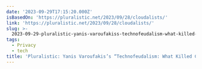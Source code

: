 ```yaml
---
date: '2023-09-29T17:15:20.000Z'
isBasedOn: 'https://pluralistic.net/2023/09/28/cloudalists/'
link: 'https://pluralistic.net/2023/09/28/cloudalists/'
slug: >-
  2023-09-29-pluralistic-yanis-varoufakiss-technofeudalism-what-killed-capitalism
tags:
  - Privacy
  - tech
title: 'Pluralistic: Yanis Varoufakis’s “Technofeudalism: What Killed Capitalism?” '
---
```


